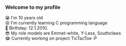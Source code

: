 ### Welcome to my profile
😁 I'm 10 years old <br/>
😝 I'm currently learning C programming language <br/>
🥳 Birthday: 12.1.2010. <br/>
😎 My role models are Emmet-white, Y-Less, Southclaws <br/>
😂 Currently working on project TicTacToe :P

